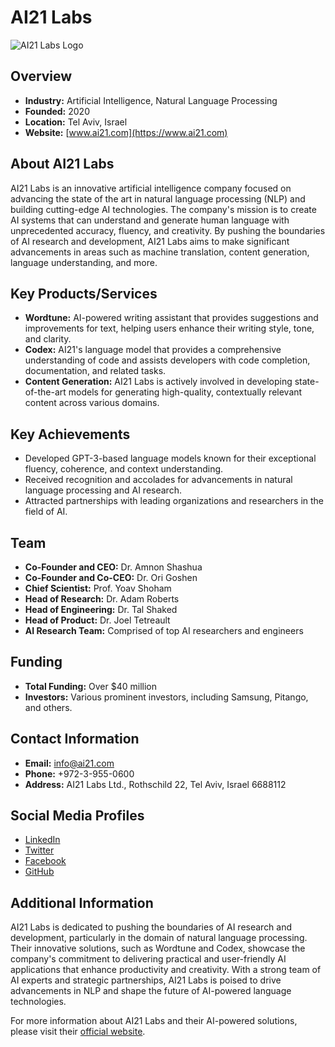 # AI21 Labs

![AI21 Labs Logo](https://cdn.prod.website-files.com/60fd4503684b466578c0d307/60ff0505b0dbe005faac0c84_AI21%20Logo.svg)

## Overview

- **Industry:** Artificial Intelligence, Natural Language Processing
- **Founded:** 2020
- **Location:** Tel Aviv, Israel
- **Website:** [www.ai21.com](https://www.ai21.com)

## About AI21 Labs

AI21 Labs is an innovative artificial intelligence company focused on advancing the state of the art in natural language processing (NLP) and building cutting-edge AI technologies. The company's mission is to create AI systems that can understand and generate human language with unprecedented accuracy, fluency, and creativity. By pushing the boundaries of AI research and development, AI21 Labs aims to make significant advancements in areas such as machine translation, content generation, language understanding, and more.

## Key Products/Services

- **Wordtune:** AI-powered writing assistant that provides suggestions and improvements for text, helping users enhance their writing style, tone, and clarity.
- **Codex:** AI21's language model that provides a comprehensive understanding of code and assists developers with code completion, documentation, and related tasks.
- **Content Generation:** AI21 Labs is actively involved in developing state-of-the-art models for generating high-quality, contextually relevant content across various domains.

## Key Achievements

- Developed GPT-3-based language models known for their exceptional fluency, coherence, and context understanding.
- Received recognition and accolades for advancements in natural language processing and AI research.
- Attracted partnerships with leading organizations and researchers in the field of AI.

## Team

- **Co-Founder and CEO:** Dr. Amnon Shashua
- **Co-Founder and Co-CEO:** Dr. Ori Goshen
- **Chief Scientist:** Prof. Yoav Shoham
- **Head of Research:** Dr. Adam Roberts
- **Head of Engineering:** Dr. Tal Shaked
- **Head of Product:** Dr. Joel Tetreault
- **AI Research Team:** Comprised of top AI researchers and engineers

## Funding

- **Total Funding:** Over $40 million
- **Investors:** Various prominent investors, including Samsung, Pitango, and others.

## Contact Information

- **Email:** [info@ai21.com](mailto:info@ai21.com)
- **Phone:** +972-3-955-0600
- **Address:** AI21 Labs Ltd., Rothschild 22, Tel Aviv, Israel 6688112

## Social Media Profiles

- [LinkedIn](https://www.linkedin.com/company/ai21/)
- [Twitter](https://twitter.com/ai21labs)
- [Facebook](https://www.facebook.com/ai21labs)
- [GitHub](https://github.com/ai21labs)

## Additional Information

AI21 Labs is dedicated to pushing the boundaries of AI research and development, particularly in the domain of natural language processing. Their innovative solutions, such as Wordtune and Codex, showcase the company's commitment to delivering practical and user-friendly AI applications that enhance productivity and creativity. With a strong team of AI experts and strategic partnerships, AI21 Labs is poised to drive advancements in NLP and shape the future of AI-powered language technologies.

For more information about AI21 Labs and their AI-powered solutions, please visit their [official website](https://www.ai21.com).
